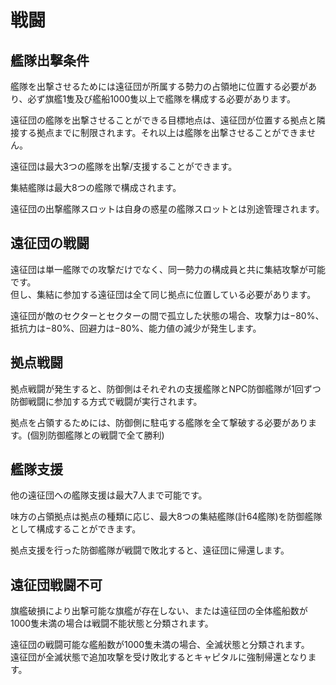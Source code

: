 # 戦闘

## 艦隊出撃条件

艦隊を出撃させるためには遠征団が所属する勢力の占領地に位置する必要があり、必ず旗艦1隻及び艦船1000隻以上で艦隊を構成する必要があります。

遠征団の艦隊を出撃させることができる目標地点は、遠征団が位置する拠点と隣接する拠点までに制限されます。それ以上は艦隊を出撃させることができません。

遠征団は最大3つの艦隊を出撃/支援することができます。

集結艦隊は最大8つの艦隊で構成されます。

遠征団の出撃艦隊スロットは自身の惑星の艦隊スロットとは別途管理されます。


## 遠征団の戦闘

遠征団は単一艦隊での攻撃だけでなく、同一勢力の構成員と共に集結攻撃が可能です。<br>
但し、集結に参加する遠征団は全て同じ拠点に位置している必要があります。

遠征団が敵のセクターとセクターの間で孤立した状態の場合、攻撃力は−80%、抵抗力は−80%、回避力は−80%、能力値の減少が発生します。


## 拠点戦闘

拠点戦闘が発生すると、防御側はそれぞれの支援艦隊とNPC防御艦隊が1回ずつ防御戦闘に参加する方式で戦闘が実行されます。

拠点を占領するためには、防御側に駐屯する艦隊を全て撃破する必要があります。(個別防御艦隊との戦闘で全て勝利)


## 艦隊支援

他の遠征団への艦隊支援は最大7人まで可能です。

味方の占領拠点は拠点の種類に応じ、最大8つの集結艦隊(計64艦隊)を防御艦隊として構成することができます。

拠点支援を行った防御艦隊が戦闘で敗北すると、遠征団に帰還します。


## 遠征団戦闘不可

旗艦破損により出撃可能な旗艦が存在しない、または遠征団の全体艦船数が1000隻未満の場合は戦闘不能状態と分類されます。

遠征団の戦闘可能な艦船数が1000隻未満の場合、全滅状態と分類されます。<br>
遠征団が全滅状態で追加攻撃を受け敗北するとキャピタルに強制帰還となります。